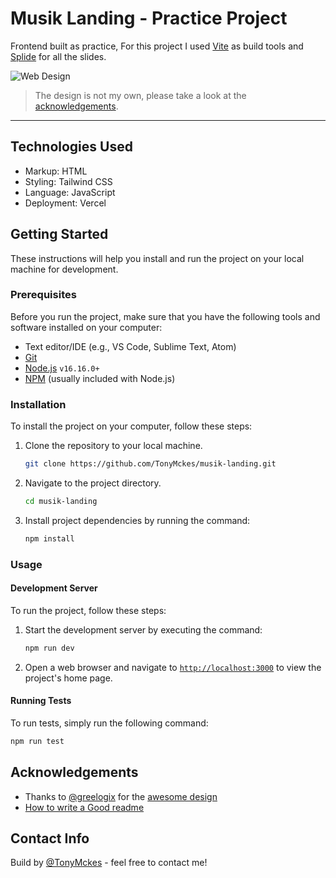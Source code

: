 # Musik Landing - Practice Project

Frontend built as practice, For this project I used [Vite](https://vitejs.dev/) as build tools and [Splide](https://splidejs.com/) for all the slides.

![Web Design](https://user-images.githubusercontent.com/78808163/219480137-582ce652-1d51-4187-9804-cb5008169cab.png)

> The design is not my own, please take a look at the [acknowledgements](#acknowledgements).

---

## Technologies Used

- Markup: HTML
- Styling: Tailwind CSS
- Language: JavaScript
- Deployment: Vercel

## Getting Started

These instructions will help you install and run the project on your local machine for development.

### Prerequisites

Before you run the project, make sure that you have the following tools and software installed on your computer:

- Text editor/IDE (e.g., VS Code, Sublime Text, Atom)
- [Git](https://git-scm.com/downloads)
- [Node.js](https://nodejs.org/en/download/) `v16.16.0+`
- [NPM](https://www.npmjs.com/) (usually included with Node.js)

### Installation

To install the project on your computer, follow these steps:

1. Clone the repository to your local machine.

   ```bash
   git clone https://github.com/TonyMckes/musik-landing.git
   ```

2. Navigate to the project directory.

   ```bash
   cd musik-landing
   ```

3. Install project dependencies by running the command:

   ```bash
   npm install
   ```

### Usage

#### Development Server

To run the project, follow these steps:

1. Start the development server by executing the command:

   ```bash
   npm run dev
   ```

2. Open a web browser and navigate to [`http://localhost:3000`](https://localhost:3000/) to view the project's home page.

#### Running Tests

To run tests, simply run the following command:

```bash
npm run test
```

## Acknowledgements

- Thanks to [@greelogix](https://www.figma.com/@greelogix) for the [awesome design](https://www.figma.com/community/file/1046003088918145953)
- [How to write a Good readme](https://bulldogjob.com/news/449-how-to-write-a-good-readme-for-your-github-project)

## Contact Info

Build by [@TonyMckes](https://tonymckes.vercel.app/) - feel free to contact me!
